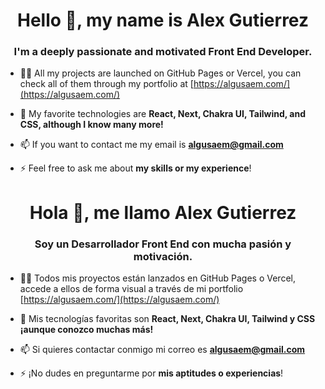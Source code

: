 <h1 align="center">Hello 👋, my name is Alex Gutierrez</h1>
<h3 align="center">I'm a deeply passionate and motivated Front End Developer.</h3>

- 👨‍💻 All my projects are launched on GitHub Pages or Vercel, you can check all of them through my portfolio at [https://algusaem.com/](https://algusaem.com/)

- 💬 My favorite technologies are **React, Next, Chakra UI, Tailwind, and CSS, although I know many more!**

- 📫 If you want to contact me my email is **algusaem@gmail.com**

- ⚡ Feel free to ask me about **my skills or my experience**!

<p align="left">
</p>


<h1 align="center">Hola 👋, me llamo Alex Gutierrez</h1>
<h3 align="center">Soy un Desarrollador Front End con mucha pasión y motivación.</h3>

- 👨‍💻 Todos mis proyectos están lanzados en GitHub Pages o Vercel, accede a ellos de forma visual a través de mi portfolio [https://algusaem.com/](https://algusaem.com/)

- 💬 Mis tecnologías favoritas son **React, Next, Chakra UI, Tailwind y CSS ¡aunque conozco muchas más!**

- 📫 Si quieres contactar conmigo mi correo es **algusaem@gmail.com**

- ⚡ ¡No dudes en preguntarme por **mis aptitudes o experiencias**!

<p align="left">
</p>
